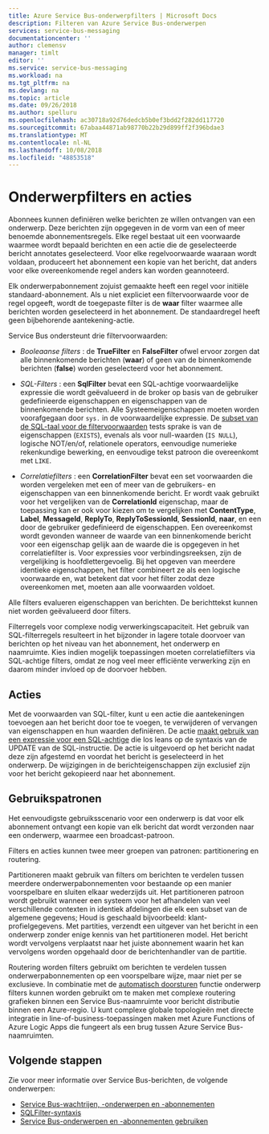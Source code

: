 ```yaml
---
title: Azure Service Bus-onderwerpfilters | Microsoft Docs
description: Filteren van Azure Service Bus-onderwerpen
services: service-bus-messaging
documentationcenter: ''
author: clemensv
manager: timlt
editor: ''
ms.service: service-bus-messaging
ms.workload: na
ms.tgt_pltfrm: na
ms.devlang: na
ms.topic: article
ms.date: 09/26/2018
ms.author: spelluru
ms.openlocfilehash: ac30718a92d76dedcb5b0ef3bdd2f282dd117720
ms.sourcegitcommit: 67abaa44871ab98770b22b29d899ff2f396bdae3
ms.translationtype: MT
ms.contentlocale: nl-NL
ms.lasthandoff: 10/08/2018
ms.locfileid: "48853518"
---
```

# <a name="topic-filters-and-actions"></a>Onderwerpfilters en acties

Abonnees kunnen definiëren welke berichten ze willen ontvangen van een onderwerp. Deze berichten zijn opgegeven in de vorm van een of meer benoemde abonnementsregels. Elke regel bestaat uit een voorwaarde waarmee wordt bepaald berichten en een actie die de geselecteerde bericht annotates geselecteerd. Voor elke regelvoorwaarde waaraan wordt voldaan, produceert het abonnement een kopie van het bericht, dat anders voor elke overeenkomende regel anders kan worden geannoteerd.

Elk onderwerpabonnement zojuist gemaakte heeft een regel voor initiële standaard-abonnement. Als u niet expliciet een filtervoorwaarde voor de regel opgeeft, wordt de toegepaste filter is de **waar** filter waarmee alle berichten worden geselecteerd in het abonnement. De standaardregel heeft geen bijbehorende aantekening-actie.

Service Bus ondersteunt drie filtervoorwaarden:

-   *Booleaanse filters* : de **TrueFilter** en **FalseFilter** ofwel ervoor zorgen dat alle binnenkomende berichten (**waar**) of geen van de binnenkomende berichten (**false**) worden geselecteerd voor het abonnement.

-   *SQL-Filters* : een **SqlFilter** bevat een SQL-achtige voorwaardelijke expressie die wordt geëvalueerd in de broker op basis van de gebruiker gedefinieerde eigenschappen en eigenschappen van de binnenkomende berichten. Alle Systeemeigenschappen moeten worden voorafgegaan door `sys.` in de voorwaardelijke expressie. De [subset van de SQL-taal voor de filtervoorwaarden](service-bus-messaging-sql-filter.md) tests sprake is van de eigenschappen (`EXISTS`), evenals als voor null-waarden (`IS NULL`), logische NOT/en/of, relationele operators, eenvoudige numerieke rekenkundige bewerking, en eenvoudige tekst patroon die overeenkomt met `LIKE`.

-   *Correlatiefilters* : een **CorrelationFilter** bevat een set voorwaarden die worden vergeleken met een of meer van de gebruikers- en eigenschappen van een binnenkomende bericht. Er wordt vaak gebruikt voor het vergelijken van de **CorrelationId** eigenschap, maar de toepassing kan er ook voor kiezen om te vergelijken met **ContentType**, **Label**,  **MessageId**, **ReplyTo**, **ReplyToSessionId**, **SessionId**, **naar**, en een door de gebruiker gedefinieerd de eigenschappen. Een overeenkomst wordt gevonden wanneer de waarde van een binnenkomende bericht voor een eigenschap gelijk aan de waarde die is opgegeven in het correlatiefilter is. Voor expressies voor verbindingsreeksen, zijn de vergelijking is hoofdlettergevoelig. Bij het opgeven van meerdere identieke eigenschappen, het filter combineert ze als een logische voorwaarde en, wat betekent dat voor het filter zodat deze overeenkomen met, moeten aan alle voorwaarden voldoet.

Alle filters evalueren eigenschappen van berichten. De berichttekst kunnen niet worden geëvalueerd door filters.

Filterregels voor complexe nodig verwerkingscapaciteit. Het gebruik van SQL-filterregels resulteert in het bijzonder in lagere totale doorvoer van berichten op het niveau van het abonnement, het onderwerp en naamruimte. Kies indien mogelijk toepassingen moeten correlatiefilters via SQL-achtige filters, omdat ze nog veel meer efficiënte verwerking zijn en daarom minder invloed op de doorvoer hebben.

## <a name="actions"></a>Acties

Met de voorwaarden van SQL-filter, kunt u een actie die aantekeningen toevoegen aan het bericht door toe te voegen, te verwijderen of vervangen van eigenschappen en hun waarden definiëren. De actie [maakt gebruik van een expressie voor een SQL-achtige](service-bus-messaging-sql-filter.md) die los leans op de syntaxis van de UPDATE van de SQL-instructie. De actie is uitgevoerd op het bericht nadat deze zijn afgestemd en voordat het bericht is geselecteerd in het onderwerp. De wijzigingen in de berichteigenschappen zijn exclusief zijn voor het bericht gekopieerd naar het abonnement.

## <a name="usage-patterns"></a>Gebruikspatronen

Het eenvoudigste gebruiksscenario voor een onderwerp is dat voor elk abonnement ontvangt een kopie van elk bericht dat wordt verzonden naar een onderwerp, waarmee een broadcast-patroon.

Filters en acties kunnen twee meer groepen van patronen: partitionering en routering.

Partitioneren maakt gebruik van filters om berichten te verdelen tussen meerdere onderwerpabonnementen voor bestaande op een manier voorspelbare en sluiten elkaar wederzijds uit. Het partitioneren patroon wordt gebruikt wanneer een systeem voor het afhandelen van veel verschillende contexten in identiek afdelingen die elk een subset van de algemene gegevens; Houd is geschaald bijvoorbeeld: klant-profielgegevens. Met partities, verzendt een uitgever van het bericht in een onderwerp zonder enige kennis van het partitioneren model. Het bericht wordt vervolgens verplaatst naar het juiste abonnement waarin het kan vervolgens worden opgehaald door de berichtenhandler van de partitie.

Routering worden filters gebruikt om berichten te verdelen tussen onderwerpabonnementen op een voorspelbare wijze, maar niet per se exclusieve. In combinatie met de [automatisch doorsturen](service-bus-auto-forwarding.md) functie onderwerp filters kunnen worden gebruikt om te maken met complexe routering grafieken binnen een Service Bus-naamruimte voor bericht distributie binnen een Azure-regio. U kunt complexe globale topologieën met directe integratie in line-of-business-toepassingen maken met Azure Functions of Azure Logic Apps die fungeert als een brug tussen Azure Service Bus-naamruimten.

## <a name="next-steps"></a>Volgende stappen

Zie voor meer informatie over Service Bus-berichten, de volgende onderwerpen:

* [Service Bus-wachtrijen, -onderwerpen en -abonnementen](service-bus-queues-topics-subscriptions.md)
* [SQLFilter-syntaxis](service-bus-messaging-sql-filter.md)
* [Service Bus-onderwerpen en -abonnementen gebruiken](service-bus-dotnet-how-to-use-topics-subscriptions.md)